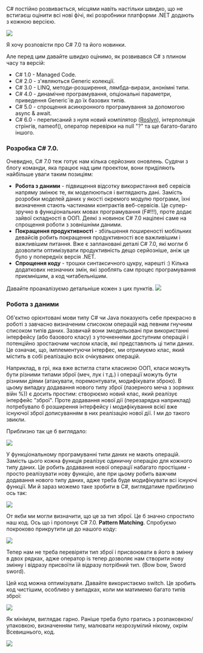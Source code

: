 ﻿C# постійно розвивається, місцями навіть настільки швидко, що не встигаєш оцінити всі нові фічі, які розробники платформи .NET додають з кожною версією. 

<img src="https://tproger2.azureedge.net/wp-content/uploads/2016/11/sharp-min.png"/>

Я хочу розповісти про C# 7.0 та його новинки. 

Але перед цим давайте швидко оцінимо, як розвивався C# з плином часу та версій:

<ul>
<li>C# 1.0 - Managed Code.</li>
<li>C# 2.0 - з'являються Generic колекції.</li>
<li>C# 3.0 - LINQ, методи-розширення, лямбда-вирази, анонімні типи.</li>
<li>C# 4.0 - динамічне програмування, опціональні параметри, приведення Generic`ів до їх базових типів.</li>
<li>C# 5.0 - спрощення асинхронного програмування за допомогою async & await.</li>
<li>C# 6.0 - переписаний з нуля новий компілятор (<a target = "_blank" href = "https://github.com/dotnet/roslyn">Roslyn</a>), інтерполяція 
стрінгів, nameof(), оператор перевірки на null "?" та ще багато-багато іншого.</li>
</ul>

### Розробка C# 7.0.

Очевидно, C# 7.0 теж готує нам кілька серйозних оновлень. Судячи з блогу команди, яка працює над цим проектом, вони приділяють найбільше уваги таким позиціям:
<ul>
<li><b>Робота з даними</b> - підвищення відсотку використання веб сервісів напряму змінює те, як моделюються і виглядають дані. Замість розробки моделей даних у якості окремого модулю програми, їхні визначення стають частинами контрактів веб-сервісів. Це супер-зручно в функціональних мовах програмування (F#!!!), проте додає зайвої складності в ООП. Деякі з новинок C# 7.0 націлені саме на спрощення роботи з зовнішніми даними.</li>
<li><b>Покращення продуктивності</b> - збільшення поширеності мобільних девайсів робить покращення продуктивності все важливішим і важливішим питання. Вже є заплановані деталі C# 7.0, які могли б дозволити оптимізувати продуктивність дещо серйозніше, аніж це було у попередніх версія .NET. </li>

<li><b>Спрощення коду</b> - трошки синтаксичного цукру, нарешті :) Кілька додаткових незначних змін, які зроблять сам процес програмування приємнішим, а код читабельнішим.</li>
</ul> 
Давайте проаналізуємо детальніше кожен з цих пунктів.

<img src = "https://media.giphy.com/media/iEivb6DyFoJJm/giphy-facebook_s.jpg">


### Робота з даними

Об'єктно орієнтовані мови типу C# чи Java показують себе прекрасно в роботі з завчасно визначеним списоком операцій над певним гнучним списоком типів даних. Зазвичай вони змодельовані при використанні інтерфейсу (або базового класу) з уточненнями доступним операцій і потенційно зростаючим числом класів, які представлють ці типи даних. Це означає, що, імплементуючи інтерфес, ми отримуємо клас, який містить в собі реалізацію всіх очікуваних операцій. 

Наприклад, в грі, яка вже встигла стати класикою ООП, класи можуть бути різними типами зброї (меч, лук і т.д.) і операції можуть бути різними діями (атакувати, поремонтувати, модифікувати зброю). В цьому випадку додавання нового типу зброї (лазерного меча з зоряних війн %)) є досить простим: створюємо новий клас, який реалізує інтерфейс "зброї". Проте додавання нової дії (перезарядка наприклад) потребувало б розширення інтерфейсу і модифікування всієї вже існуючої зброї дописуванням в них реалізацію нової дії. І ми до такого звикли. 

Приблизно так це б виглядало:

<img src = "http://joxi.ru/Vm6zNKJCJWEGmZ.png"/>

У функціональному програмуванні типи даних не мають операцій. Замість цього кожна функція реалізує одиничну операцію для кожного типу даних. Це робить додавання нової операції набагато простішим - просто реалізувати нову функцію, але при цьому робить важчим додавання нового типу даних, адже треба буде модифікувати всі існуючі функції. Ми й зараз можемо таке зробити в C#, виглядатиме приблизно ось так:

<img src = "http://joxi.ru/KAxX1pPCOGQvA8.png">

От якби ми могли визначити, що це за тип зброї. Це б значно спростило наш код. Ось що і пропонує C# 7.0.
<b>Pattern Matching</b>.
Спробуємо покроково прикрутити це до нашого коду:

<img src = "http://joxi.ru/MAjJ6dPt93GOAe.png"/>

Тепер нам не треба перевіряти тип зброї і присвоювати в його в змінну в двох рядках, адже оператор is тепер дозволяє нам створити нову змінну і відразу присвоїти їй відразу потрібний тип. (Bow bow, Sword sword). 

Цей код можна оптимізувати. Давайте використаємо switch. Це зробить код чистішим, особливо у випадках, коли ми матимемо багато типів зброї:

<img src = "http://joxi.ru/82QMwjnH0agO2d.png"/>

Як мінімум, виглядає гарно. Раніше треба було гратись з розпаковкою/упаковкою, визначенням типу, малювати незрозумілий нікому, окрім Всевишнього, код. 

<img src = "https://imgflip.com/i/1hferb"/>

